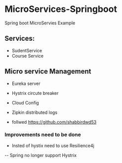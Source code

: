 # MicroServices-Springboot
Spring boot MicroServies Example

## Services:
 - SudentService
 - Course Service
## Micro service Management
 - Eureka server
 - Hystrix circute breaker
 - Cloud Config
 - Zipkin distributed logs


- follwed https://github.com/shabbirdwd53

### Improvements need to be done
- Insted of hystix need to use Resilience4j 

-- Spring no longer support Hystrix
